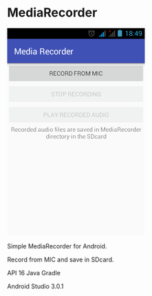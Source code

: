 # MediaRecorder

![Screenshot](https://github.com/Palpac/MediaRecorder/blob/master/Screenshot.png)

Simple MediaRecorder for Android. 

Record from MIC and save in SDcard.

API 16
Java
Gradle

Android Studio 3.0.1
